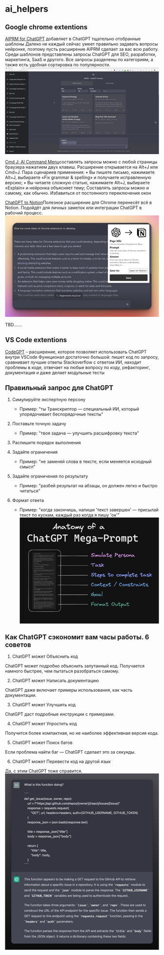 # ai_helpers

## Google chrome extentions

[AIPRM for ChatGPT](<https://clc.to/AIPRM_for_ChatGPT>)
добавляет в ChatGPT тщательно отобранные шаблоны
Далеко не каждый сейчас умеет правильно задавать вопросы нейронке, поэтому пусть расширение AIPRM сделает за вас всю работу.
Среди шаблонов представлены запросы ChatGPT для SEO, разработки, маркетинга, SaaS и другого.
Все запросы разделены по категориям, а также есть удобная сортировка по популярности.
![Картинка](/assets/AIPRM.jpg)

[Cmd J: AI Command Menu](shorturl.at/fCFH3)составлять запросы можно с любой страницы браузера нажатием двух клавиш.
Расширение открывается на Alt+J или Cmd+J. Пара сценариев применения:
• Вы пишете письмо, нажимаете Alt+J, выбираете «Fix grammar & spelling» и получаете исправленную версию;
• Вы читаете сложную статью, нажимаете Alt+J, выбираете «Explain» и нейронка объясняет тему;
Составлять запросы можно и самому, как обычно. Избавиться от постоянного переключения окон

[ChatGPT to Notion](shorturl.at/bcou8)Полезное расширение для Chrome перенесёт всё в Notion.
Подойдёт для личных заметок или интеграции ChatGPT в рабочий процесс.
![image](/assets/gpt_notion.jpg)


TBD.......

## VS Code extentions
[​CodeGPT](shorturl.at/pFL12) – расширение, которое позволяет использовать ChatGPT внутри VSCode
Функционал достаточно большой: пишет код по запросу, сравнивает лучшие ответы Stackoverflow с ответом ИИ, находит проблемы в коде, отвечает на любые вопросу по коду, рефакторинг, документация и даже делает модульные тесты


## Правильный запрос для ChatGPT

1. Симулируйте экспертную персону
   - Пример: "ты Транскриптор — специальный ИИ, который упорядочивает беспорядочные тексты"

2. Поставьте точную задачу
   - Пример: "твоя задача — улучшить расшифровку текста"

3. Распишите порядок выполнения

4. Задайте ограничения
   - Пример: "не заменяй слова в тексте, если меняется исходный смысл"

5. Задайте ограничения по результату
   - Пример: "разбей результат на абзацы, он должен легко и быстро читаться"

6. Формат ответа
   - Пример: "когда закончишь, напиши 'текст завершен' — присылай текст по кускам, каждый раз когда я пишу 'ок'"
![Images](/assets/chatgpt_rules.jpg)

## Как ChatGPT сэкономит вам часы работы. 6 советов

1. ChatGPT может Объяснить код

ChatGPT может подробно объяснить запутанный код. Получается намного быстрее, чем пытаться разобраться самому.

2. ChatGPT может Написать документацию

ChatGPT даже включает примеры использования, как часть документации.

3. ChatGPT может Улучшить код

ChatGPT даст подробные инструкции с примерами.

4. ChatGPT может Упростить код

Получится более компактная, но не наиболее эффективная версия кода.

5. ChatGPT может Поиск багов

Если проблема найти баг — ChatGPT сделает это за секунды.

6. ChatGPT может Перевести код на другой язык

Да, с этим ChatGPT тоже справится.
![images](/assets/code_help.jpg)
